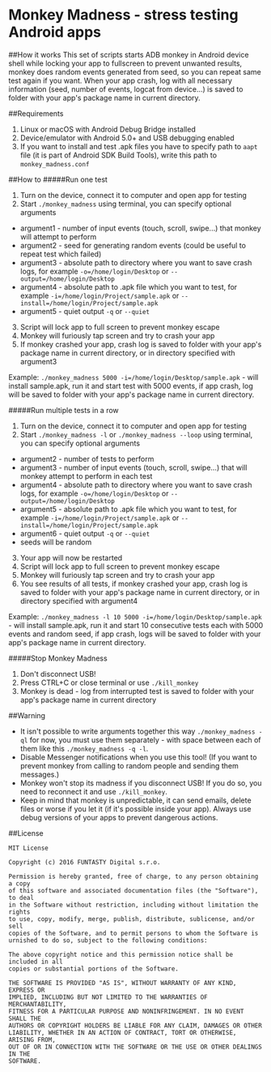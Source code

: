 # Monkey Madness - stress testing Android apps

##How it works
This set of scripts starts ADB monkey in Android device shell while locking your app to fullscreen to prevent unwanted results, monkey does random events generated from seed, so you can repeat same test again if you want. When your app crash, log with all necessary information (seed, number of events, logcat from device...) is saved to folder with your app's package name in current directory.

##Requirements
1. Linux or macOS with Android Debug Bridge installed
2. Device/emulator with Android 5.0+ and USB debugging enabled
3. If you want to install and test .apk files you have to specify path to `aapt` file (it is part of Android SDK Build Tools), write this path to `monkey_madness.conf`

##How to
#####Run one test
1. Turn on the device, connect it to computer and open app for testing
2. Start `./monkey_madness` using terminal, you can specify optional arguments
  - argument1 - number of input events (touch, scroll, swipe...) that monkey will attempt to perform
  - argument2 - seed for generating random events (could be useful to repeat test which failed)
  - argument3 - absolute path to directory where you want to save crash logs, for example `-o=/home/login/Desktop` or `--output=/home/login/Desktop` 
  - argument4 - absolute path to .apk file which you want to test, for example `-i=/home/login/Project/sample.apk` or `--install=/home/login/Project/sample.apk` 
  - argument5 - quiet output `-q` or `--quiet`
3. Script will lock app to full screen to prevent monkey escape
4. Monkey will furiously tap screen and try to crash your app
5. If monkey crashed your app, crash log is saved to folder with your app's package name in current directory, or in directory specified with argument3

Example: `./monkey_madness 5000 -i=/home/login/Desktop/sample.apk` - will install sample.apk, run it and start test with 5000 events, if app crash, log will be saved to folder with your app's package name in current directory.

#####Run multiple tests in a row
1. Turn on the device, connect it to computer and open app for testing
2. Start `./monkey_madness -l` or `./monkey_madness --loop` using terminal, you can specify optional arguments 
  - argument2 - number of tests to perform 
  - argument3 - number of input events (touch, scroll, swipe...) that will monkey attempt to perform in each test
  - argument4 - absolute path to directory where you want to save crash logs, for example `-o=/home/login/Desktop` or `--output=/home/login/Desktop` 
  - argument5 - absolute path to .apk file which you want to test, for example `-i=/home/login/Project/sample.apk` or `--install=/home/login/Project/sample.apk` 
  - argument6 - quiet output `-q` or `--quiet`
  - seeds will be random
3. Your app will now be restarted
4. Script will lock app to full screen to prevent monkey escape
5. Monkey will furiously tap screen and try to crash your app
6. You see results of all tests, if monkey crashed your app, crash log is saved to folder with your app's package name in current directory, or in directory specified with argument4

Example: `./monkey_madness -l 10 5000 -i=/home/login/Desktop/sample.apk` - will install sample.apk, run it and start 10 consecutive tests each with 5000 events and random seed, if app crash, logs will be saved to folder with your app's package name in current directory.

#####Stop Monkey Madness
1. Don't disconnect USB! 
2. Press CTRL+C or close terminal or use `./kill_monkey`
3. Monkey is dead - log from interrupted test is saved to folder with your app's package name in current directory
 
##Warning
- It isn't possible to write arguments together this way `./monkey_madness -ql` for now, you must use them separately - with space between each of them like this `./monkey_madness -q -l`.
- Disable Messenger notifications when you use this tool! (If you want to prevent monkey from calling to random people and sending them messages.)
- Monkey won't stop its madness if you disconnect USB! If you do so, you need to reconnect it and use `./kill_monkey`.
- Keep in mind that monkey is unpredictable, it can send emails, delete files or worse if you let it (if it's possible inside your app). Always use debug versions of your apps to prevent dangerous actions.

##License

    MIT License
    
    Copyright (c) 2016 FUNTASTY Digital s.r.o.

    Permission is hereby granted, free of charge, to any person obtaining a copy
    of this software and associated documentation files (the "Software"), to deal
    in the Software without restriction, including without limitation the rights
    to use, copy, modify, merge, publish, distribute, sublicense, and/or sell
    copies of the Software, and to permit persons to whom the Software is
    urnished to do so, subject to the following conditions:

    The above copyright notice and this permission notice shall be included in all
    copies or substantial portions of the Software.

    THE SOFTWARE IS PROVIDED "AS IS", WITHOUT WARRANTY OF ANY KIND, EXPRESS OR
    IMPLIED, INCLUDING BUT NOT LIMITED TO THE WARRANTIES OF MERCHANTABILITY,
    FITNESS FOR A PARTICULAR PURPOSE AND NONINFRINGEMENT. IN NO EVENT SHALL THE
    AUTHORS OR COPYRIGHT HOLDERS BE LIABLE FOR ANY CLAIM, DAMAGES OR OTHER
    LIABILITY, WHETHER IN AN ACTION OF CONTRACT, TORT OR OTHERWISE, ARISING FROM,
    OUT OF OR IN CONNECTION WITH THE SOFTWARE OR THE USE OR OTHER DEALINGS IN THE
    SOFTWARE.
